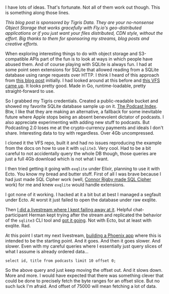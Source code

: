 I have lots of ideas. That's fortunate. Not all of them work out though. This is something along those lines.

*This blog post is sponsored by Tigris Data. They are your no-nonsense Object Storage that works gracefully with Fly.io's geo-distributed applications or if you just want your files distributed, CDN style, without the effort. Big thanks to them for sponsoring my streams, blog posts and creative efforts.*

When exploring interesting things to do with object storage and S3-compatible APIs part of the fun is to look at ways in which people have abused them. And of course playing with SQLite is always fun. I had at some point seen extensions for SQLite that allowed reading from a SQLite database using range requests over HTTP. I think I heard of this approach from [this blog post](https://phiresky.github.io/blog/2021/hosting-sqlite-databases-on-github-pages/) initially. I had looked around at this before and [this VFS came up](https://github.com/psanford/sqlite3vfshttp). It looks pretty good. Made in Go, runtime-loadable, pretty straight-forward to use.

So I grabbed my Tigris credentials. Created a public-readable bucket and showed my favorite SQLite database sample up on it. [The Podcast Index](https://github.com/Podcastindex-org/database). Btw, I like that they are making an alternative, a fallback for some inevitable future where Apple stops being an absent benevolent dictator of podcasts. I also appreciate experimenting with adding new stuff to podcasts. But Podcasting 2.0 loses me at the crypto-currency payments and ideals I don't share. Interesting data to toy with regardless. Over 4Gb uncompressed.

I cloned it the VFS repo, built it and had no issues reproducing the example from the docs on how to use it with `sqlite3`. Very cool. Had to be a bit careful to not accidentally query the whole DB though, those queries are just a full 4Gb download which is not what I want.

I then tried getting it going with `exqlite` under Elixir, planning to use it with Ecto. You know my bread and butter stuff. First of all I was brave because I had just made SQL Cipher work (well, [Connor Rigby made SQL Cipher](https://cone.codes/posts/encrypted-sqlite-with-ecto/) work) for me and knew `exqlite` would handle extensions.

I got none of it working. I hacked at it a bit but at best I managed a segfault under Ecto. At worst it just failed to open the database under raw exqlite.

Then [I did a livestream where I kept failing away at it](https://youtube.com/live/L-7K5S_DEXo). Helpful chat-participant Herman kept trying after the stream and replicated the behavior of the `sqlite3` CLI tool and [got it going](https://github.com/elixir-sqlite/exqlite/issues/283#issuecomment-2040257138). Not with Ecto, but at least with exqlite. Rad.

At this point I start my next livestream, [building a Phoenix app](https://youtube.com/live/0s28a8kBIvA) where this is intended to be the starting point. And it goes. And then it goes slower. And slower. Even with my careful queries where I essentially just query slices of what I assume is already ordered data...

```
select id, title from podcasts limit 10 offset 0;
```

So the above query and just keep moving the offset out. And it slows down. More and more. I would have expected that there was something clever that could be done to precisely fetch the byte ranges for an offset slice. But no such luck I'm afraid. And offset of 75000 will mean fetching a lot of data. 
